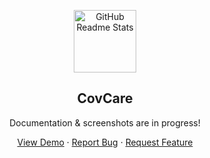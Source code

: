 <p align="center">
 <img width="100px" src="https://i.ibb.co/X5FtJhM/Cov-Care-Icon.png" align="center" alt="GitHub Readme Stats" />
 <h2 align="center">CovCare</h2>
 <p align="center">Documentation & screenshots are in progress!</p>
</p>
  <p align="center">
    <a href="https://github.com/J3ndra/CovCare/raw/master/APK/CovCare-v.1.0(debug).apk">View Demo</a>
    ·
    <a href="https://github.com/J3ndra/CovCare/issues/new">Report Bug</a>
    ·
    <a href="https://github.com/J3ndra/CovCare/issues/new">Request Feature</a>
  </p>
</p>
